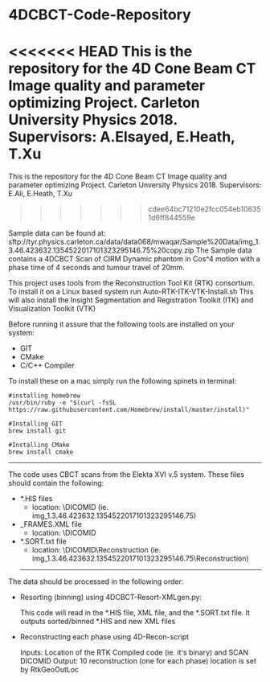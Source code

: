 # 4DCBCT-Code-Repository

<<<<<<< HEAD
This is the repository for the 4D Cone Beam CT Image quality and parameter optimizing Project. Carleton University Physics 2018.
Supervisors: A.Elsayed, E.Heath, T.Xu
=======
This is the repository for the 4D Cone Beam CT Image quality and parameter optimizing Project. Carleton Unversity Physics 2018.
Supervisors: E.Ali, E.Heath, T.Xu 
>>>>>>> cdee64bc71210e2fcc054eb106351d6ff844559e

Sample data can be found at: sftp://tyr.physics.carleton.ca/data/data068/mwaqar/Sample%20Data/img_1.3.46.423632.1354522017101323295146.75%20copy.zip
  The Sample data contains a 4DCBCT Scan of CIRM Dynamic phantom in Cos^4 motion with a phase time of 4 seconds and tumour travel of 20mm.

This project uses tools from the Reconstruction Tool Kit (RTK) consortium. To install it on a Linux based system run Auto-RTK-ITK-VTK-Install.sh
This will also install the Insight Segmentation and Registration Toolkit (ITK) and Visualization Toolkit (VTK)

Before running it assure that the following tools are installed on your system:
* GIT
* CMake
* C/C++ Compiler

To install these on a mac simply run the following spinets in terminal:

```
#installing homebrew
/usr/bin/ruby -e "$(curl -fsSL https://raw.githubusercontent.com/Homebrew/install/master/install)"
```

```
#Installing GIT
brew install git
```

```
#Installing CMake
brew install cmake
```
  ___________________________________________________________________________
The code uses CBCT scans from the Elekta XVI v.5 system.
These files should contain the following:
* *.HIS files
  * location: \DICOMID (ie. img_1.3.46.423632.1354522017101323295146.75)
* _FRAMES.XML file
  * location: \DICOMID
* *.SORT.txt file
  * location: \DICOMID\Reconstruction (ie. img_1.3.46.423632.1354522017101323295146.75\Reconstruction)
  ___________________________________________________________________________

The data should be processed in the following order:

* Resorting (binning) using 4DCBCT-Resort-XMLgen.py:

  This code will read in the *.HIS file, XML file, and the *.SORT.txt file.
  It outputs sorted/binned *.HIS and new XML files
* Reconstructing each phase using 4D-Recon-script

    Inputs: Location of the RTK Compiled code (ie. it's binary) and SCAN DICOMID
    Output: 10 reconstruction (one for each phase) location is set by RtkGeoOutLoc
